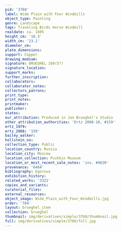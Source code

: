 ```yaml
---
pid: '3760'
label: Wide Plain with Four Windmills
object_type: Painting
genre: Landscape
tags: Traveling Birds Horse Windmill
realdate: ca. 1605
height_cm: '18.3'
width_cm: '23.1'
diameter_cm: 
plate_dimensions: 
support: Copper
drawing_medium: 
signature: BRUEGHEL 160(5?)
signature_location: 
support_marks: 
further_inscription: 
collaborators: 
collaborator_notes: 
collectors_patrons: 
print_type: 
print_notes: 
printmaker: 
publisher: 
states: 
our_attribution: Produced in Jan Brueghel's Studio
other_attribution_authorities: 'Ertz 2008-10, #159'
ertz_1979: 
ertz_2008: '159'
bailey_walker: 
hollstein_no: 
collection_type: Public
location_country: Russia
location_city: Moscow
location_collection: Pushkin Museum
location_or_most_recent_sale_notes: 'inv. #4630'
provenance: '6464'
bibliography: Egorova
exhibition_history: 
related_works: '3321'
copies_and_variants: 
curatorial_files: 
external_resources: 
object_image: Wide_Plain_with_Four_Windmills.jpg
order: '784'
layout: brueghel_item
collection: brueghel
thumbnail: img/derivatives/simple/3760/thumbnail.jpg
full: img/derivatives/simple/3760/full.jpg
---
```

